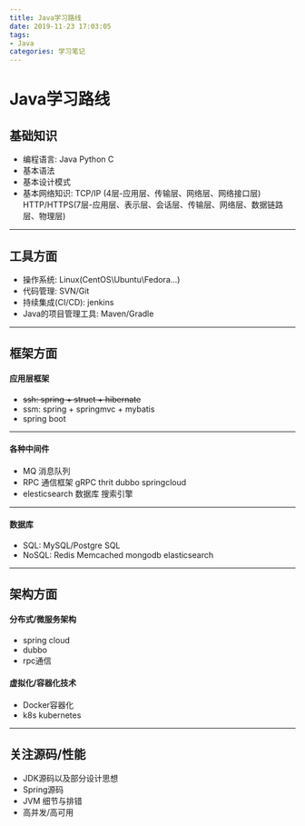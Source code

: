 ```yaml
---
title: Java学习路线
date: 2019-11-23 17:03:05
tags:
- Java
categories: 学习笔记
---
```


# Java学习路线


## 基础知识

- 编程语言: Java Python C
- 基本语法
- 基本设计模式
- 基本网络知识: TCP/IP (4层-应用层、传输层、网络层、网络接口层)  
  HTTP/HTTPS(7层-应用层、表示层、会话层、传输层、网络层、数据链路层、物理层)   

---

## 工具方面

- 操作系统: Linux(CentOS\Ubuntu\Fedora...)
- 代码管理: SVN/Git
- 持续集成(CI/CD): jenkins
- Java的项目管理工具: Maven/Gradle

---

## 框架方面

#### 应用层框架

- ~~ssh: spring + struct + hibernate~~
- ssm: spring + springmvc + mybatis
- spring boot

---

#### 各种中间件

- MQ 消息队列
- RPC 通信框架 gRPC thrit dubbo springcloud
- elesticsearch 数据库 搜索引擎

---

#### 数据库

- SQL: MySQL/Postgre SQL
- NoSQL: Redis Memcached mongodb elasticsearch

---

## 架构方面

#### 分布式/微服务架构

- spring cloud
- dubbo
- rpc通信

#### 虚拟化/容器化技术

- Docker容器化
- k8s kubernetes

---

## 关注源码/性能

- JDK源码以及部分设计思想
- Spring源码
- JVM 细节与排错
- 高并发/高可用

